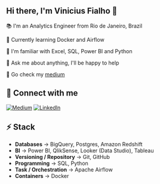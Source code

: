 ## Hi there, I'm Vinicius Fialho 👋

📚 I'm an Analytics Engineer from Rio de Janeiro, Brazil

🌱 Currently learning Docker and Airflow

🎲 I'm familiar with Excel, SQL, Power BI and Python

💬 Ask me about anything, I'll be happy to help

🔭 Go check my [medium](https://medium.com/@fialhov)

## 🔗 Connect with me

[![Medium](https://img.shields.io/badge/Medium-12100E?style=for-the-badge&logo=medium&logoColor=white)](https://medium.com/@fialhov)
[![LinkedIn](https://img.shields.io/badge/linkedin-%230077B5.svg?style=for-the-badge&logo=linkedin&logoColor=white)](https://www.linkedin.com/in/vinicius-fialho/)

## ⚡ Stack

* **Databases** → BigQuery, Postgres, Amazon Redshift
* **BI** → Power BI, QlikSense, Looker (Data Studio), Tableau
* **Versioning / Repository** → Git, GitHub
* **Programming** → SQL, Python
* **Task / Orchestration** → Apache Airflow
* **Containers** → Docker
